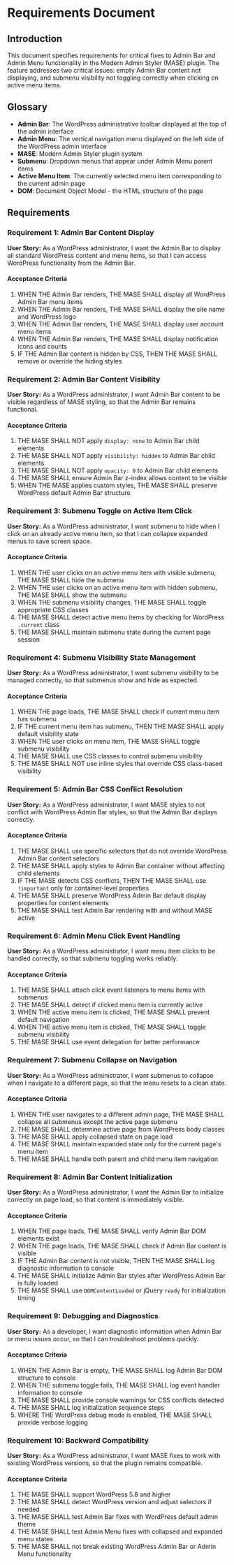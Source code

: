 # Requirements Document

## Introduction

This document specifies requirements for critical fixes to Admin Bar and Admin Menu functionality in the Modern Admin Styler (MASE) plugin. The feature addresses two critical issues: empty Admin Bar content not displaying, and submenu visibility not toggling correctly when clicking on active menu items.

## Glossary

- **Admin Bar**: The WordPress administrative toolbar displayed at the top of the admin interface
- **Admin Menu**: The vertical navigation menu displayed on the left side of the WordPress admin interface
- **MASE**: Modern Admin Styler plugin system
- **Submenu**: Dropdown menus that appear under Admin Menu parent items
- **Active Menu Item**: The currently selected menu item corresponding to the current admin page
- **DOM**: Document Object Model - the HTML structure of the page

## Requirements

### Requirement 1: Admin Bar Content Display

**User Story:** As a WordPress administrator, I want the Admin Bar to display all standard WordPress content and menu items, so that I can access WordPress functionality from the Admin Bar.

#### Acceptance Criteria

1. WHEN THE Admin Bar renders, THE MASE SHALL display all WordPress Admin Bar menu items
2. WHEN THE Admin Bar renders, THE MASE SHALL display the site name and WordPress logo
3. WHEN THE Admin Bar renders, THE MASE SHALL display user account menu items
4. WHEN THE Admin Bar renders, THE MASE SHALL display notification icons and counts
5. IF THE Admin Bar content is hidden by CSS, THEN THE MASE SHALL remove or override the hiding styles

### Requirement 2: Admin Bar Content Visibility

**User Story:** As a WordPress administrator, I want Admin Bar content to be visible regardless of MASE styling, so that the Admin Bar remains functional.

#### Acceptance Criteria

1. THE MASE SHALL NOT apply `display: none` to Admin Bar child elements
2. THE MASE SHALL NOT apply `visibility: hidden` to Admin Bar child elements
3. THE MASE SHALL NOT apply `opacity: 0` to Admin Bar child elements
4. THE MASE SHALL ensure Admin Bar z-index allows content to be visible
5. WHEN THE MASE applies custom styles, THE MASE SHALL preserve WordPress default Admin Bar structure

### Requirement 3: Submenu Toggle on Active Item Click

**User Story:** As a WordPress administrator, I want submenu to hide when I click on an already active menu item, so that I can collapse expanded menus to save screen space.

#### Acceptance Criteria

1. WHEN THE user clicks on an active menu item with visible submenu, THE MASE SHALL hide the submenu
2. WHEN THE user clicks on an active menu item with hidden submenu, THE MASE SHALL show the submenu
3. WHEN THE submenu visibility changes, THE MASE SHALL toggle appropriate CSS classes
4. THE MASE SHALL detect active menu items by checking for WordPress `.current` class
5. THE MASE SHALL maintain submenu state during the current page session

### Requirement 4: Submenu Visibility State Management

**User Story:** As a WordPress administrator, I want submenu visibility to be managed correctly, so that submenus show and hide as expected.

#### Acceptance Criteria

1. WHEN THE page loads, THE MASE SHALL check if current menu item has submenu
2. IF THE current menu item has submenu, THEN THE MASE SHALL apply default visibility state
3. WHEN THE user clicks on menu item, THE MASE SHALL toggle submenu visibility
4. THE MASE SHALL use CSS classes to control submenu visibility
5. THE MASE SHALL NOT use inline styles that override CSS class-based visibility

### Requirement 5: Admin Bar CSS Conflict Resolution

**User Story:** As a WordPress administrator, I want MASE styles to not conflict with WordPress Admin Bar styles, so that the Admin Bar displays correctly.

#### Acceptance Criteria

1. THE MASE SHALL use specific selectors that do not override WordPress Admin Bar content selectors
2. THE MASE SHALL apply styles to Admin Bar container without affecting child elements
3. IF THE MASE detects CSS conflicts, THEN THE MASE SHALL use `!important` only for container-level properties
4. THE MASE SHALL preserve WordPress Admin Bar default display properties for content elements
5. THE MASE SHALL test Admin Bar rendering with and without MASE active

### Requirement 6: Admin Menu Click Event Handling

**User Story:** As a WordPress administrator, I want menu item clicks to be handled correctly, so that submenu toggling works reliably.

#### Acceptance Criteria

1. THE MASE SHALL attach click event listeners to menu items with submenus
2. THE MASE SHALL detect if clicked menu item is currently active
3. WHEN THE active menu item is clicked, THE MASE SHALL prevent default navigation
4. WHEN THE active menu item is clicked, THE MASE SHALL toggle submenu visibility
5. THE MASE SHALL use event delegation for better performance

### Requirement 7: Submenu Collapse on Navigation

**User Story:** As a WordPress administrator, I want submenus to collapse when I navigate to a different page, so that the menu resets to a clean state.

#### Acceptance Criteria

1. WHEN THE user navigates to a different admin page, THE MASE SHALL collapse all submenus except the active page submenu
2. THE MASE SHALL determine active page from WordPress body classes
3. THE MASE SHALL apply collapsed state on page load
4. THE MASE SHALL maintain expanded state only for the current page's menu item
5. THE MASE SHALL handle both parent and child menu item navigation

### Requirement 8: Admin Bar Content Initialization

**User Story:** As a WordPress administrator, I want the Admin Bar to initialize correctly on page load, so that content is immediately visible.

#### Acceptance Criteria

1. WHEN THE page loads, THE MASE SHALL verify Admin Bar DOM elements exist
2. WHEN THE page loads, THE MASE SHALL check if Admin Bar content is visible
3. IF THE Admin Bar content is not visible, THEN THE MASE SHALL log diagnostic information to console
4. THE MASE SHALL initialize Admin Bar styles after WordPress Admin Bar is fully loaded
5. THE MASE SHALL use `DOMContentLoaded` or jQuery `ready` for initialization timing

### Requirement 9: Debugging and Diagnostics

**User Story:** As a developer, I want diagnostic information when Admin Bar or menu issues occur, so that I can troubleshoot problems quickly.

#### Acceptance Criteria

1. WHEN THE Admin Bar is empty, THE MASE SHALL log Admin Bar DOM structure to console
2. WHEN THE submenu toggle fails, THE MASE SHALL log event handler information to console
3. THE MASE SHALL provide console warnings for CSS conflicts detected
4. THE MASE SHALL log initialization sequence steps
5. WHERE THE WordPress debug mode is enabled, THE MASE SHALL provide verbose logging

### Requirement 10: Backward Compatibility

**User Story:** As a WordPress administrator, I want MASE fixes to work with existing WordPress versions, so that the plugin remains compatible.

#### Acceptance Criteria

1. THE MASE SHALL support WordPress 5.8 and higher
2. THE MASE SHALL detect WordPress version and adjust selectors if needed
3. THE MASE SHALL test Admin Bar fixes with WordPress default admin theme
4. THE MASE SHALL test Admin Menu fixes with collapsed and expanded menu states
5. THE MASE SHALL not break existing WordPress Admin Bar or Admin Menu functionality
